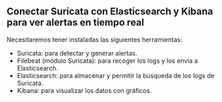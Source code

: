 ## Conectar Suricata con Elasticsearch y Kibana para ver alertas en tiempo real
Necesitaremos tener instaladas las siguientes herramientas:
* Suricata: para detectar y generar alertas.
* Filebeat (módulo Suricata): para recoger los logs y los envía a Elasticsearch.
* Elasticsearch: para almacenar y permitir la búsqueda de los logs de Suricata.
* Kibana: para visualizar los datos con gráficos.

